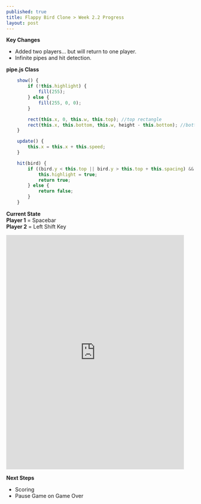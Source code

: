 ```yaml
---
published: true
title: Flappy Bird Clone > Week 2.2 Progress
layout: post
---
```

**Key Changes**
- Added two players... but will return to one player.
- Infinite pipes and hit detection.

**pipe.js Class**
```javascript
    show() {
        if (!this.highlight) {
            fill(255);
        } else {
            fill(255, 0, 0);
        }

        rect(this.x, 0, this.w, this.top); //top rectangle
        rect(this.x, this.bottom, this.w, height - this.bottom); //bottom rectangle
    }

    update() {
        this.x = this.x + this.speed;
    }

    hit(bird) {
        if ((bird.y < this.top || bird.y > this.top + this.spacing) && bird.x >= this.x && bird.x <= this.x + this.w) {
            this.highlight = true;
            return true;
        } else {
            return false;
        }
    }
```

**Current State**  
**Player 1** = Spacebar  
**Player 2** = Left Shift Key  
<!--Added additional pixels to width and height to remove iframe scrolling -->
<iframe 
width="475" height="625"
frameborder="0" 
src="https://raw.githack.com/mvpoirier/Javascript/master/flappyBirdClones/flappyBird_P5JS/WEEK2_2/index.html">
</iframe>

**Next Steps**
- Scoring
- Pause Game on Game Over